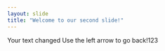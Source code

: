 ```yaml
---
layout: slide
title: "Welcome to our second slide!"
---
```

Your text changed
Use the left arrow to go back!123
